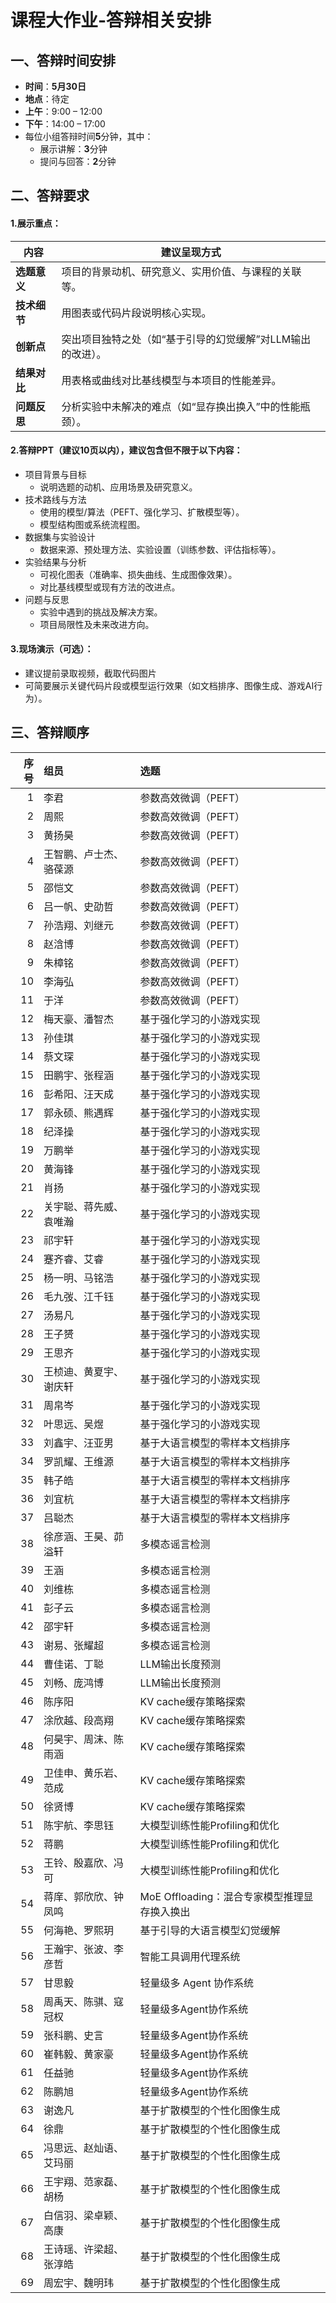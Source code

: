 # 课程大作业-答辩相关安排


## 一、答辩时间安排

- **时间**：**5月30日**
- **地点**：待定
- **上午**：9:00 – 12:00
- **下午**：14:00 – 17:00
- 每位小组答辩时间**5**分钟，其中：
    - 展示讲解：**3**分钟
    - 提问与回答：**2**分钟



## 二、答辩要求

#### 1.展示重点：

| 内容         | 建议呈现方式                                                 |
| ------------ | ------------------------------------------------------------ |
| **选题意义** | 项目的背景动机、研究意义、实用价值、与课程的关联等。 |
| **技术细节** | 用图表或代码片段说明核心实现。                               |
| **创新点**   | 突出项目独特之处（如“基于引导的幻觉缓解”对LLM输出的改进）。  |
| **结果对比** | 用表格或曲线对比基线模型与本项目的性能差异。                 |
| **问题反思** | 分析实验中未解决的难点（如“显存换出换入”中的性能瓶颈）。     |


#### 2.答辩PPT（建议10页以内），建议包含但不限于以下内容：

- 项目背景与目标
    - 说明选题的动机、应用场景及研究意义。
- 技术路线与方法
    - 使用的模型/算法（PEFT、强化学习、扩散模型等）。
    - 模型结构图或系统流程图。
- 数据集与实验设计
    - 数据来源、预处理方法、实验设置（训练参数、评估指标等）。
- 实验结果与分析
    - 可视化图表（准确率、损失曲线、生成图像效果）。
    - 对比基线模型或现有方法的改进点。
- 问题与反思
    - 实验中遇到的挑战及解决方案。
    - 项目局限性及未来改进方向。


#### 3.现场演示（可选）：

- 建议提前录取视频，截取代码图片
- 可简要展示关键代码片段或模型运行效果（如文档排序、图像生成、游戏AI行为）。



## 三、答辩顺序

|   序号 | 组员                   | 选题                                         |
|-------:|:-----------------------|:---------------------------------------------|
|      1 | 李君                   | 参数高效微调（PEFT）                         |
|      2 | 周熙                   | 参数高效微调（PEFT）                         |
|      3 | 黄扬昊                 | 参数高效微调（PEFT）                         |
|      4 | 王智鹏、卢士杰、骆葆源 | 参数高效微调（PEFT）                         |
|      5 | 邵恺文                 | 参数高效微调（PEFT）                         |
|      6 | 吕一帆、史劭哲         | 参数高效微调（PEFT）                         |
|      7 | 孙浩翔、刘继元         | 参数高效微调（PEFT）                         |
|      8 | 赵浛博                 | 参数高效微调（PEFT）                         |
|      9 | 朱樟铭                 | 参数高效微调（PEFT）                         |
|     10 | 李海弘                 | 参数高效微调（PEFT）                         |
|     11 | 于洋                   | 参数高效微调（PEFT）                         |
|     12 | 梅天豪、潘智杰         | 基于强化学习的小游戏实现                     |
|     13 | 孙佳琪                 | 基于强化学习的小游戏实现                     |
|     14 | 蔡文琛                 | 基于强化学习的小游戏实现                     |
|     15 | 田鹏宇、张程涵         | 基于强化学习的小游戏实现                     |
|     16 | 彭希阳、汪天成         | 基于强化学习的小游戏实现                     |
|     17 | 郭永硕、熊遇辉         | 基于强化学习的小游戏实现                     |
|     18 | 纪泽操                 | 基于强化学习的小游戏实现                     |
|     19 | 万鹏举                 | 基于强化学习的小游戏实现                     |
|     20 | 黄海锋                 | 基于强化学习的小游戏实现                     |
|     21 | 肖扬                   | 基于强化学习的小游戏实现                     |
|     22 | 关宇聪、蒋先威、袁唯瀚 | 基于强化学习的小游戏实现                     |
|     23 | 祁宇轩                 | 基于强化学习的小游戏实现                     |
|     24 | 蹇齐睿、艾睿           | 基于强化学习的小游戏实现                     |
|     25 | 杨一明、马铭浩         | 基于强化学习的小游戏实现                     |
|     26 | 毛九弢、江千钰         | 基于强化学习的小游戏实现                     |
|     27 | 汤易凡                 | 基于强化学习的小游戏实现                     |
|     28 | 王子赟                 | 基于强化学习的小游戏实现                     |
|     29 | 王思齐                 | 基于强化学习的小游戏实现                     |
|     30 | 王桢迪、黄夏宇、谢庆轩 | 基于强化学习的小游戏实现                     |
|     31 | 周帛岑                 | 基于强化学习的小游戏实现                     |
|     32 | 叶思远、吴煜           | 基于强化学习的⼩游戏实现                     |
|     33 | 刘鑫宇、汪亚男         | 基于大语言模型的零样本文档排序               |
|     34 | 罗凯耀、王维源         | 基于大语言模型的零样本文档排序               |
|     35 | 韩子皓                 | 基于⼤语⾔模型的零样本⽂档排序               |
|     36 | 刘宜杭                 | 基于⼤语⾔模型的零样本⽂档排序               |
|     37 | 吕聪杰                 | 基于大语言模型的零样本文档排序               |
|     38 | 徐彦涵、王昊、茆溢轩   | 多模态谣言检测                               |
|     39 | 王涵                   | 多模态谣言检测                               |
|     40 | 刘维栋                 | 多模态谣言检测                               |
|     41 | 彭子云                 | 多模态谣言检测                               |
|     42 | 邵宇轩                 | 多模态谣言检测                               |
|     43 | 谢易、张耀超           | 多模态谣言检测                               |
|     44 | 曹佳诺、丁聪           | LLM输出长度预测                              |
|     45 | 刘畅、庞鸿博           | LLM输出长度预测                              |
|     46 | 陈序阳                 | KV cache缓存策略探索                         |
|     47 | 涂欣越、段高翔         | KV cache缓存策略探索                         |
|     48 | 何昊宇、周沫、陈⾬涵   | KV cache缓存策略探索                         |
|     49 | 卫佳申、黄乐岩、范成   | KV cache缓存策略探索                         |
|     50 | 徐贤博                 | KV cache缓存策略探索                         |
|     51 | 陈宇航、李思钰         | 大模型训练性能Profiling和优化                |
|     52 | 蒋鹏                   | 大模型训练性能Profiling和优化                |
|     53 | 王铃、殷嘉欣、冯可     | 大模型训练性能Profiling和优化                |
|     54 | 蒋庠、郭欣欣、钟凤鸣   | MoE Offloading：混合专家模型推理显存换入换出 |
|     55 | 何海艳、罗熙玥         | 基于引导的大语言模型幻觉缓解                 |
|     56 | 王瀚宇、张波、李彦哲   | 智能工具调用代理系统                         |
|     57 | 甘思毅                 | 轻量级多 Agent 协作系统                      |
|     58 | 周禹天、陈骐、寇冠权   | 轻量级多Agent协作系统                        |
|     59 | 张科鹏、史⾔           | 轻量级多Agent协作系统                        |
|     60 | 崔韩毅、黄家豪         | 轻量级多Agent协作系统                        |
|     61 | 任益驰                 | 轻量级多Agent协作系统                        |
|     62 | 陈鹏旭                 | 轻量级多Agent协作系统                        |
|     63 | 谢逸凡                 | 基于扩散模型的个性化图像生成                 |
|     64 | 徐鼎                   | 基于扩散模型的个性化图像生成                 |
|     65 | 冯思远、赵灿语、艾玛丽 | 基于扩散模型的个性化图像生成                 |
|     66 | 王宇翔、范家磊、胡杨   | 基于扩散模型的个性化图像生成                 |
|     67 | 白信羽、梁卓颖、高康   | 基于扩散模型的个性化图像生成                 |
|     68 | 王诗瑶、许梁超、张淳皓 | 基于扩散模型的个性化图像⽣成                 |
|     69 | 周宏宇、魏明玮         | 基于扩散模型的个性化图像⽣成                 |
